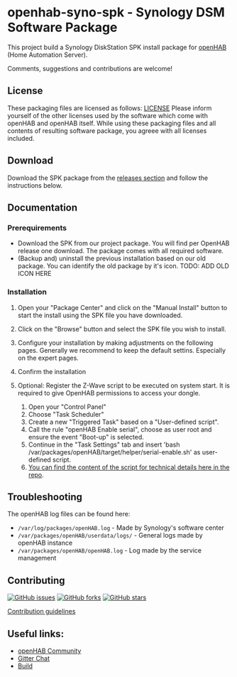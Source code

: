 # openhab-syno-spk - Synology DSM Software Package

This project build a Synology DiskStation SPK install package for [openHAB](https://www.openhab.org) (Home Automation Server).

Comments, suggestions and contributions are welcome!

## License
These packaging files are licensed as follows: [LICENSE](https://raw.githubusercontent.com/openhab/openhab-syno-spk/master/LICENSE)
Please inform yourself of the other licenses used by the software which come with openHAB and openHAB itself. While using these packaging files and all contents of resulting software package, you agreee with all licenses included.
## Download

Download the SPK package from the [releases section](https://github.com/openhab/openhab-syno-spk/releases) and follow the instructions below.

## Documentation

### Prerequirements
 * Download the SPK from our project package. You will find per OpenHAB release one download. The package comes with all required software.
 * (Backup and) uninstall the previous installation based on our old package. You can identify the old package by it's icon.
   TODO: ADD OLD ICON HERE

### Installation
1. Open your "Package Center" and click on the "Manual Install" button to start the install using the SPK file you have downloaded.
2. Click on the "Browse" button and select the SPK file you wish to install.
3. Configure your installation by making adjustments on the following pages. Generally we recommend to keep the default settins. Especially on the expert pages.
4. Confirm the installation

5. Optional: Register the Z-Wave script to be executed on system start. It is required to give OpenHAB permissions to access your dongle.
   1. Open your "Control Panel"
   2. Choose "Task Scheduler"
   3. Create a new "Triggered Task" based on a "User-defined script".
   4. Call the rule "openHAB Enable serial", choose as user root and ensure the event "Boot-up" is selected.
   5. Continue in the "Task Settings" tab and insert 'bash /var/packages/openHAB/target/helper/serial-enable.sh' as user-defined script.
   6. [You can find the content of the script for technical details here in the repo](helper/serial-enable.sh).


## Troubleshooting
The openHAB log files can be found here:
  * `/var/log/packages/openHAB.log` - Made by Synology's software center
  * `/var/packages/openHAB/userdata/logs/` - General logs made by openHAB instance
  * `/var/packages/openHAB/openHAB.log` - Log made by the service management

## Contributing

[![GitHub issues](https://img.shields.io/github/issues/openhab/openhab-syno-spk.svg)](https://github.com/openhab/openhab-syno-spk/issues) [![GitHub forks](https://img.shields.io/github/forks/openhab/openhab-syno-spk.svg)](https://github.com/openhab/openhab-syno-spk/network) [![GitHub stars](https://img.shields.io/github/stars/openhab/openhab-syno-spk.svg)](https://github.com/openhab/openhab-syno-spk/stargazers)

[Contribution guidelines](https://github.com/openhab/openhab-syno-spk/blob/master/CONTRIBUTING.md)
## Useful links:
  * [openHAB Community](https://community.openhab.org/t/synology-diskstation/1446)
  * [Gitter Chat](https://gitter.im/openhab/openhab-syno-spk?utm_source=badge&utm_medium=badge&utm_campaign=pr-badge&utm_content=badge)
  * [Build](https://travis-ci.org/openhab/openhab-syno-spk)

